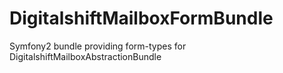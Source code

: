 DigitalshiftMailboxFormBundle
=============================

Symfony2 bundle providing form-types for DigitalshiftMailboxAbstractionBundle
